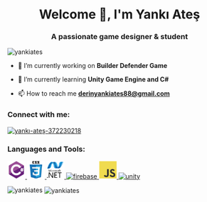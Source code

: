 <h1 align="center">Welcome 👋, I'm Yankı Ateş</h1>
<h3 align="center">A passionate game designer & student</h3>

<p align="left"> <img src="https://komarev.com/ghpvc/?username=yankiates&label=Profile%20views&color=0e75b6&style=flat" alt="yankiates" /> </p>

- 🔭 I’m currently working on **Builder Defender Game**

- 🌱 I’m currently learning **Unity Game Engine and C#**

- 📫 How to reach me **derinyankiates88@gmail.com**

<h3 align="left">Connect with me:</h3>
<p align="left">
<a href="https://linkedin.com/in/yankı-ateş-372230218" target="blank"><img align="center" src="https://raw.githubusercontent.com/rahuldkjain/github-profile-readme-generator/master/src/images/icons/Social/linked-in-alt.svg" alt="yankı-ateş-372230218" height="30" width="40" /></a>
</p>

<h3 align="left">Languages and Tools:</h3>
<p align="left"> <a href="https://www.w3schools.com/cs/" target="_blank" rel="noreferrer"> <img src="https://raw.githubusercontent.com/devicons/devicon/master/icons/csharp/csharp-original.svg" alt="csharp" width="40" height="40"/> </a> <a href="https://www.w3schools.com/css/" target="_blank" rel="noreferrer"> <img src="https://raw.githubusercontent.com/devicons/devicon/master/icons/css3/css3-original-wordmark.svg" alt="css3" width="40" height="40"/> </a> <a href="https://dotnet.microsoft.com/" target="_blank" rel="noreferrer"> <img src="https://raw.githubusercontent.com/devicons/devicon/master/icons/dot-net/dot-net-original-wordmark.svg" alt="dotnet" width="40" height="40"/> </a> <a href="https://firebase.google.com/" target="_blank" rel="noreferrer"> <img src="https://www.vectorlogo.zone/logos/firebase/firebase-icon.svg" alt="firebase" width="40" height="40"/> </a> <a href="https://developer.mozilla.org/en-US/docs/Web/JavaScript" target="_blank" rel="noreferrer"> <img src="https://raw.githubusercontent.com/devicons/devicon/master/icons/javascript/javascript-original.svg" alt="javascript" width="40" height="40"/> </a> <a href="https://unity.com/" target="_blank" rel="noreferrer"> <img src="https://www.vectorlogo.zone/logos/unity3d/unity3d-icon.svg" alt="unity" width="40" height="40"/> </a> </p>

<p><img align="left" src="https://github-readme-stats.vercel.app/api/top-langs?username=yankiates&show_icons=true&locale=en&layout=compact" alt="yankiates" /></p>

<p>&nbsp;<img align="center" src="https://github-readme-stats.vercel.app/api?username=yankiates&show_icons=true&locale=en" alt="yankiates" /></p>
